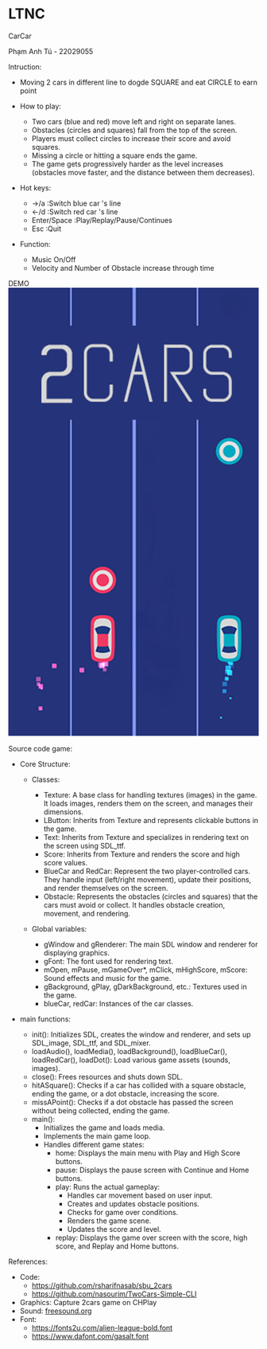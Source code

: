 # LTNC
CarCar

Phạm Anh Tú - 22029055

Intruction:
- Moving 2 cars in different line to dogde SQUARE and eat CIRCLE to earn point
- How to play:
    - Two cars (blue and red) move left and right on separate lanes.
    - Obstacles (circles and squares) fall from the top of the screen.
    - Players must collect circles to increase their score and avoid squares.
    - Missing a circle or hitting a square ends the game.
    - The game gets progressively harder as the level increases (obstacles move faster, and the distance between them decreases).
- Hot keys:
    - ->/a :Switch blue car 's line 
    - <-/d :Switch red car 's line
    - Enter/Space :Play/Replay/Pause/Continues
    - Esc :Quit

- Function:
    - Music On/Off
    - Velocity and Number of Obstacle increase through time

DEMO                                                                                                                           
![alt text](image.png)                                                                                             

Source code game:
- Core Structure:
    - Classes:
        - Texture: A base class for handling textures (images) in the game. It loads images, renders them on the screen, and manages their dimensions.
        - LButton: Inherits from Texture and represents clickable buttons in the game.
        - Text: Inherits from Texture and specializes in rendering text on the screen using SDL_ttf.
        - Score: Inherits from Texture and renders the score and high score values.
        - BlueCar and RedCar: Represent the two player-controlled cars. They handle input (left/right movement), update their positions, and render themselves on the screen.
        - Obstacle: Represents the obstacles (circles and squares) that the cars must avoid or collect. It handles obstacle creation, movement, and rendering.

    - Global variables:
        - gWindow and gRenderer: The main SDL window and renderer for displaying graphics.
        - gFont: The font used for rendering text.
        - mOpen, mPause, mGameOver*, mClick, mHighScore, mScore: Sound effects and music for the game.
        - gBackground, gPlay, gDarkBackground, etc.: Textures used in the game.
        - blueCar, redCar: Instances of the car classes.

- main functions:
    - init(): Initializes SDL, creates the window and renderer, and sets up SDL_image, SDL_ttf, and SDL_mixer.
    - loadAudio(), loadMedia(), loadBackground(), loadBlueCar(), loadRedCar(), loadDot(): Load various game assets (sounds, images).
    - close(): Frees resources and shuts down SDL.
    - hitASquare(): Checks if a car has collided with a square obstacle, ending the game, or a dot obstacle, increasing the score.
    - missAPoint(): Checks if a dot obstacle has passed the screen without being collected, ending the game.
    - main():
        - Initializes the game and loads media.
        - Implements the main game loop.
        - Handles different game states:
            - home: Displays the main menu with Play and High Score buttons.
            - pause: Displays the pause screen with Continue and Home buttons.
            - play: Runs the actual gameplay:
                - Handles car movement based on user input.
                - Creates and updates obstacle positions.
                - Checks for game over conditions.
                - Renders the game scene.
                - Updates the score and level.
            - replay: Displays the game over screen with the score, high score, and Replay and Home buttons.


References:
- Code: 
    - https://github.com/rsharifnasab/sbu_2cars
    - https://github.com/nasourim/TwoCars-Simple-CLI
- Graphics: Capture 2cars game on CHPlay
- Sound: [freesound.org ](https://freesound.org/)
- Font: 
    - https://fonts2u.com/alien-league-bold.font
    - https://www.dafont.com/gasalt.font


